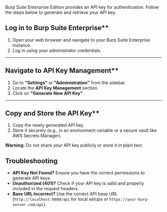 Burp Suite Enterprise Edition provides an API key for authentication. Follow the steps below to generate and retrieve your API key.

## Log in to Burp Suite Enterprise**
1. Open your web browser and navigate to your Burp Suite Enterprise instance.
2. Log in using your administrator credentials.

---

## Navigate to API Key Management**
1. Go to **"Settings"** or **"Administration"** from the sidebar.
2. Locate the **API Key Management** section.
3. Click on **"Generate New API Key"**.

---

## Copy and Store the API Key**
1. Copy the newly generated API key.
2. Store it securely (e.g., in an environment variable or a secure vault like AWS Secrets Manager).

**Warning:** Do not share your API key publicly or store it in plain text.

## Troubleshooting
- **API Key Not Found?** Ensure you have the correct permissions to generate API keys.
- **Unauthorized (401)?** Check if your API key is valid and properly included in the request headers.
- **Base URL Incorrect?** Use the correct API base URL (`http://localhost:8080/api` for local setups or `https://your-burp-server.com/api`).
